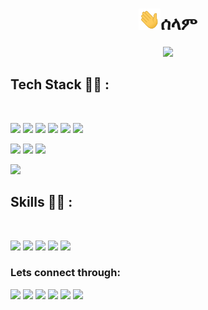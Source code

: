 <div align="center">
<h1 align="center"><img width="35" src="https://github.com/1999AZZAR/1999AZZAR/blob/main/resources/img/waving.gif">ሰላም</h1>

<a href="https://github.com/TheMoonK1d/TheMoonK1d"><img src="https://readme-typing-svg.herokuapp.com?color=%2336BCF7&center=true&vCenter=true&lines=Hello+World;Welcome+to+my+Github+page;"></a>
</p>
</div>

## Tech Stack 🧑‍💻 :

<br>

<img src="https://img.icons8.com/color/48/000000/flutter.png"/> <img src="https://img.icons8.com/color/48/000000/dart.png"/> <img src="https://img.icons8.com/color/48/000000/c-plus-plus-logo.png"/> <img src="https://img.icons8.com/color/48/000000/java-coffee-cup-logo--v1.png"/> <img src="https://img.icons8.com/color/48/000000/python.png"/> <img src="https://img.icons8.com/color/48/kotlin.png"/>


<img src="https://img.icons8.com/color/48/000000/android-studio--v2.png"/> <img src="https://img.icons8.com/color/48/visual-studio-code-2019.png"/> <img src="https://cdn4.iconfinder.com/data/icons/logos-brands-5/24/vim-512.png"/>

<img src="https://img.icons8.com/color/48/firebase.png"/> 

## Skills 🧑‍💻 :

<br>

<img width="30" src="https://cdn1.iconfinder.com/data/icons/Vista-Inspirate_1.0/128x128/apps/inkscape.png"/> <img width="30" src="https://cdn3.iconfinder.com/data/icons/logos-brands-3/24/logo_brand_brands_logos_adobe_illustrator-64.png"/> <img width="30" src="https://cdn4.iconfinder.com/data/icons/logos-and-brands/512/16_Aftereffects_After_Effects_Adobe_logo_logos-512.png"/>
<img width="30" src="https://cdn4.iconfinder.com/data/icons/logos-and-brands/512/23_Photoshop_Adobe_logo_logos-512.png"/> <img width="30" src="https://cdn3.iconfinder.com/data/icons/colorstroked/Gimp.png"/>



### Lets connect through:
<a href="https://t.me/themoonk1d"><img src="https://img.icons8.com/fluency/48/000000/telegram-app.png"/></a>
<a href="mailto:eyobdesta562@gmail.com"><img src="https://img.icons8.com/fluency/48/000000/gmail-new.png"/></a>
<a href="https://twitter.com/TheMoonK1d"><img src="https://img.icons8.com/color/48/000000/twitter--v1.png"/></a>
<a href="https://www.linkedin.com/in/eyob-desta//"><img src="https://img.icons8.com/color/48/000000/linkedin.png"/></a>
<a href="https://www.facebook.com/TheMoonK1d/"><img src="https://img.icons8.com/fluency/48/000000/meta.png"/></a>
<a href="https://themoonk1d.com/"><img src="https://img.icons8.com/color/48/web.png"/></a>

<!---
TheMoonK1d/TheMoonK1d is a ✨ special ✨ repository because its `README.md` (this file) appears on your GitHub profile.
You can click the Preview link to take a look at your changes.
--->
